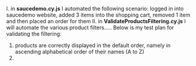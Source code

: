 I. in **saucedemo.cy.js** I automated the following scenario: logged in into saucedemo website, added 3 items into the shopping cart, removed 1 item and then placed an order for them
II. in **ValidateProductsFiltering.cy.js** I will automate the various product filters.....
Below is my test plan for validating the filtering:
  1) products are correctly displayed in the default order, namely in ascending alphabetical order of their names (A to Z)
  2)  
